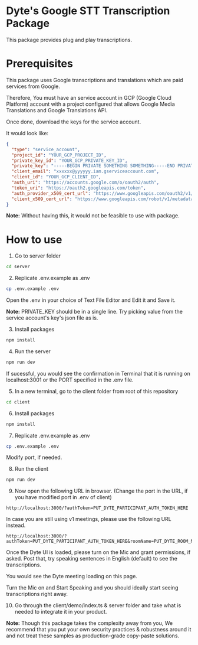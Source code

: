 # Dyte's Google STT Transcription Package

This package provides plug and play transcriptions.

# Prerequisites

This package uses Google transcriptions and translations which are paid services from Google.

Therefore, You must have an service account in GCP (Google Cloud Platform) account with a project configured that allows Google Media Translations and Google Translations API.

Once done, download the keys for the service account.

It would look like:

```json
{
  "type": "service_account",
  "project_id": "YOUR_GCP_PROJECT_ID",
  "private_key_id": "YOUR_GCP_PRIVATE_KEY_ID",
  "private_key": "-----BEGIN PRIVATE SOMETHING SOMETHING-----END PRIVATE KEY-----\n",
  "client_email": "xxxxxx@yyyyyy.iam.gserviceaccount.com",
  "client_id": "YOUR_GCP_CLIENT_ID",
  "auth_uri": "https://accounts.google.com/o/oauth2/auth",
  "token_uri": "https://oauth2.googleapis.com/token",
  "auth_provider_x509_cert_url": "https://www.googleapis.com/oauth2/v1/certs",
  "client_x509_cert_url": "https://www.googleapis.com/robot/v1/metadata/x509/xxxxx%40yyyyy.iam.gserviceaccount.com"
}

```

<b>Note:</b> Without having this, it would not be feasible to use with package.


# How to use

1. Go to server folder
```sh
cd server
```
2. Replicate .env.example as .env
```sh
cp .env.example .env
```

Open the .env in your choice of Text File Editor and Edit it and Save it.

<b>Note:</b> PRIVATE_KEY should be in a single line. Try picking value from the service account's key's json file as is.

3. Install packages
```sh
npm install
```
4. Run the server
```sh
npm run dev
```

If sucessful, you would see the confirmation in Terminal that it is running on localhost:3001 or the PORT specified in the .env file.

5. In a new terminal, go to the client folder from root of this repository

```sh
cd client
```

6. Install packages
```sh
npm install
```

7. Replicate .env.example as .env
```sh
cp .env.example .env
```
Modify port, if needed.

8. Run the client
```sh
npm run dev
```

9. Now open the following URL in browser. (Change the port in the URL, if you have modified port in .env of client)

```text
http://localhost:3000/?authToken=PUT_DYTE_PARTICIPANT_AUTH_TOKEN_HERE

```

In case you are still using v1 meetings, please use the following URL instead.

```text
http://localhost:3000/?authToken=PUT_DYTE_PARTICIPANT_AUTH_TOKEN_HERE&roomName=PUT_DYTE_ROOM_NAME_HERE
```

Once the Dyte UI is loaded, please turn on the Mic and grant permissions, if asked. Post that, try speaking sentences in English (default) to see the transcriptions.

You would see the Dyte meeting loading on this page.

Turn the Mic on and Start Speaking and you should ideally start seeing transcriptions right away.

10. Go through the client/demo/index.ts & server folder and take what is needed to integrate it in your product.

<b>Note:</b> Though this package takes the complexity away from you, We recommend that you put your own security practices & robustness around it and not treat these samples as production-grade copy-paste solutions.
